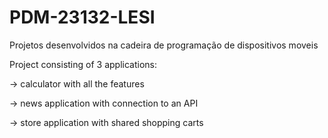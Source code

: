 # PDM-23132-LESI
Projetos desenvolvidos na cadeira de programação de dispositivos moveis 

Project consisting of 3 applications:

->  calculator with all the features

->  news application with connection to an API

->  store application with shared shopping carts
